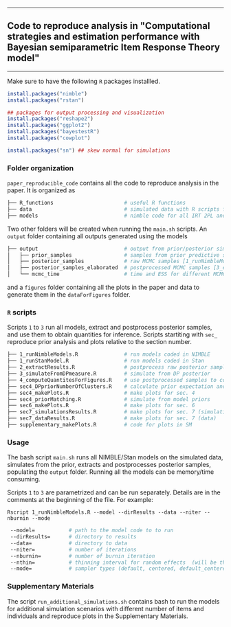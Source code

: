 ------------
## Code to reproduce analysis in  "Computational strategies and estimation performance with Bayesian semiparametric Item Response Theory model" 
------------

Make sure to have the following `R` packages installled.
```r
install.packages("nimble")
install.packages("rstan")

## packages for output processing and visualization
install.packages("reshape2")
install.packages("ggplot2")
install.packages("bayestestR")
install.packages("cowplot")

install.packages("sn") ## skew normal for simulations

```

### Folder organization

`paper_reproducible_code` contains all the code to reproduce analysis in the paper. It is organized as

```bash
├── R_functions                       # useful R functions
├── data                              # simulated data with R scripts for simulation
├── models                            # nimble code for all IRT 2PL and 3PL models + stan code for 2PL model
```
Two other folders will be created when running the `main.sh` scripts. An `output` folder containing all outputs generated using the models 

```bash
├── output                            # output from prior/posterior simulations
│   ├── prior_samples                 # samples from prior predictive simulation [sec4_priorMatching.R]
│   ├── posterior_samples             # raw MCMC samples [1_runNimbleModels.R] 
│   ├── posterior_samples_elaborated  # postprocessed MCMC samples [3_extractResults.R]
│   └── mcmc_time                     # time and ESS for different MCMC to to compute efficiencies [3_extractResults.R]
``` 
and a `figures` folder containing all the plots in the paper and data to generate them in the `dataForFigures` folder.


### `R` scripts

Scripts `1` to `3` run all models, extract and postprocess posterior samples, and use them to obtain quantities for inference. 
Scripts startiting with `sec_` reproduce prior analysis and plots relative to the section number. 

```bash
├── 1_runNimbleModels.R               # run models coded in NIMBLE
├── 1_runStanModel.R                  # run models coded in Stan
├── 2_extractResults.R                # postprocess raw posterior samples 
├── 3_simulateFromDPmeasure.R         # simulate from DP posterior 
├── 4_computeQuantitesForFigures.R    # use postprocessed samples to compute quantities for figures
├── sec4_DPpriorNumberOfClusters.R    # calculate prior expectation and variance for n. of clusters of DP prior
├── sec4_makePlots.R                  # make plots for sec. 4
├── sec4_priorMatching.R              # simulate from model priors
├── sec6_makePlots.R                  # make plots for sec. 6
├── sec7_simulationsResults.R         # make plots for sec. 7 (simulations)
├── sec7_dataResults.R                # make plots for sec. 7 (data)
├── supplementary_makePlots.R         # code for plots in SM
```

### Usage

The bash script `main.sh` runs all NIMBLE/Stan models on the simulated data, simulates from the prior, extracts and postprocesses posterior samples, populating the `output` folder. Running all the models can be memory/time consuming. 

Scripts `1` to `3` are parametrized and can be run separately. Details are in the comments at the beginning of the file. For example:

`Rscript 1_runNimbleModels.R --model --dirResults --data --niter --nburnin --mode`

```bash
 --model=           # path to the model code to to run  
 --dirResults=      # directory to results  
 --data=            # directory to data   
 --niter=           # number of iterations  
 --nburnin=         # number of burnin iteration  
 --nthin=           # thinning interval for random effects  (will be thin2 in nimble) 
 --mode=            # sampler types (default, centered, default_centered)  
```
### Supplementary Materials

The script `run_additional_simulations.sh` contains bash to run the models for additional simulation scenarios with different number of items and individuals and reproduce plots in the Supplementary Materials. 


